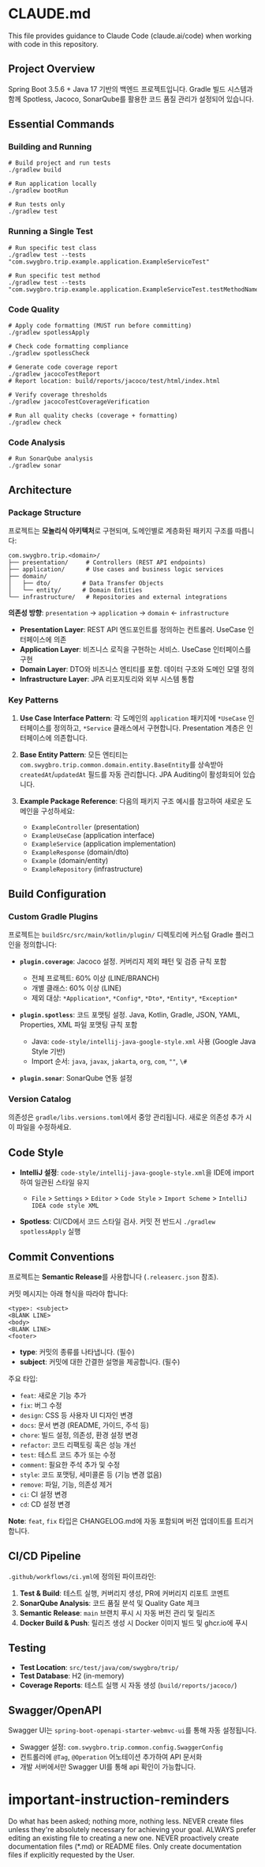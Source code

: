 # CLAUDE.md

This file provides guidance to Claude Code (claude.ai/code) when working with code in this repository.

## Project Overview

Spring Boot 3.5.6 + Java 17 기반의 백엔드 프로젝트입니다. Gradle 빌드 시스템과 함께 Spotless, Jacoco, SonarQube를 활용한 코드 품질 관리가 설정되어 있습니다.

## Essential Commands

### Building and Running
```shell
# Build project and run tests
./gradlew build

# Run application locally
./gradlew bootRun

# Run tests only
./gradlew test
```

### Running a Single Test
```shell
# Run specific test class
./gradlew test --tests "com.swygbro.trip.example.application.ExampleServiceTest"

# Run specific test method
./gradlew test --tests "com.swygbro.trip.example.application.ExampleServiceTest.testMethodName"
```

### Code Quality
```shell
# Apply code formatting (MUST run before committing)
./gradlew spotlessApply

# Check code formatting compliance
./gradlew spotlessCheck

# Generate code coverage report
./gradlew jacocoTestReport
# Report location: build/reports/jacoco/test/html/index.html

# Verify coverage thresholds
./gradlew jacocoTestCoverageVerification

# Run all quality checks (coverage + formatting)
./gradlew check
```

### Code Analysis
```shell
# Run SonarQube analysis
./gradlew sonar
```

## Architecture

### Package Structure

프로젝트는 **모놀리식 아키텍처**로 구현되며, 도메인별로 계층화된 패키지 구조를 따릅니다:

```
com.swygbro.trip.<domain>/
├── presentation/     # Controllers (REST API endpoints)
├── application/      # Use cases and business logic services
├── domain/
│   ├── dto/         # Data Transfer Objects
│   └── entity/      # Domain Entities
└── infrastructure/   # Repositories and external integrations
```

**의존성 방향**: `presentation` → `application` → `domain` ← `infrastructure`

- **Presentation Layer**: REST API 엔드포인트를 정의하는 컨트롤러. UseCase 인터페이스에 의존
- **Application Layer**: 비즈니스 로직을 구현하는 서비스. UseCase 인터페이스를 구현
- **Domain Layer**: DTO와 비즈니스 엔티티를 포함. 데이터 구조와 도메인 모델 정의
- **Infrastructure Layer**: JPA 리포지토리와 외부 시스템 통합

### Key Patterns

1. **Use Case Interface Pattern**: 각 도메인의 `application` 패키지에 `*UseCase` 인터페이스를 정의하고, `*Service` 클래스에서 구현합니다. Presentation 계층은 인터페이스에 의존합니다.

2. **Base Entity Pattern**: 모든 엔티티는 `com.swygbro.trip.common.domain.entity.BaseEntity`를 상속받아 `createdAt`/`updatedAt` 필드를 자동 관리합니다. JPA Auditing이 활성화되어 있습니다.

3. **Example Package Reference**: 다음의 패키지 구조 예시를 참고하여 새로운 도메인을 구성하세요:
   - `ExampleController` (presentation)
   - `ExampleUseCase` (application interface)
   - `ExampleService` (application implementation)
   - `ExampleResponse` (domain/dto)
   - `Example` (domain/entity)
   - `ExampleRepository` (infrastructure)

## Build Configuration

### Custom Gradle Plugins

프로젝트는 `buildSrc/src/main/kotlin/plugin/` 디렉토리에 커스텀 Gradle 플러그인을 정의합니다:

- **`plugin.coverage`**: Jacoco 설정. 커버리지 제외 패턴 및 검증 규칙 포함
  - 전체 프로젝트: 60% 이상 (LINE/BRANCH)
  - 개별 클래스: 60% 이상 (LINE)
  - 제외 대상: `*Application*`, `*Config*`, `*Dto*`, `*Entity*`, `*Exception*`

- **`plugin.spotless`**: 코드 포맷팅 설정. Java, Kotlin, Gradle, JSON, YAML, Properties, XML 파일 포맷팅 규칙 포함
  - Java: `code-style/intellij-java-google-style.xml` 사용 (Google Java Style 기반)
  - Import 순서: `java`, `javax`, `jakarta`, `org`, `com`, `""`, `\#`

- **`plugin.sonar`**: SonarQube 연동 설정

### Version Catalog

의존성은 `gradle/libs.versions.toml`에서 중앙 관리됩니다. 새로운 의존성 추가 시 이 파일을 수정하세요.

## Code Style

- **IntelliJ 설정**: `code-style/intellij-java-google-style.xml`을 IDE에 import하여 일관된 스타일 유지
  - `File` > `Settings` > `Editor` > `Code Style` > `Import Scheme` > `IntelliJ IDEA code style XML`

- **Spotless**: CI/CD에서 코드 스타일 검사. 커밋 전 반드시 `./gradlew spotlessApply` 실행

## Commit Conventions

프로젝트는 **Semantic Release**를 사용합니다 (`.releaserc.json` 참조).

커밋 메시지는 아래 형식을 따라야 합니다:
```
<type>: <subject>
<BLANK LINE>
<body>
<BLANK LINE>
<footer>
```

- **type**: 커밋의 종류를 나타냅니다. (필수)
- **subject**: 커밋에 대한 간결한 설명을 제공합니다. (필수)

주요 타입:
- `feat`: 새로운 기능 추가
- `fix`: 버그 수정
- `design`: CSS 등 사용자 UI 디자인 변경
- `docs`: 문서 변경 (README, 가이드, 주석 등)
- `chore`: 빌드 설정, 의존성, 환경 설정 변경
- `refactor`: 코드 리팩토링 혹은 성능 개선
- `test`: 테스트 코드 추가 또는 수정
- `comment`: 필요한 주석 추가 및 수정
- `style`: 코드 포맷팅, 세미콜론 등 (기능 변경 없음)
- `remove`: 파일, 기능, 의존성 제거
- `ci`: CI 설정 변경
- `cd`: CD 설정 변경

**Note**: `feat`, `fix` 타입은 CHANGELOG.md에 자동 포함되며 버전 업데이트를 트리거합니다.

## CI/CD Pipeline

`.github/workflows/ci.yml`에 정의된 파이프라인:

1. **Test & Build**: 테스트 실행, 커버리지 생성, PR에 커버리지 리포트 코멘트
2. **SonarQube Analysis**: 코드 품질 분석 및 Quality Gate 체크
3. **Semantic Release**: `main` 브랜치 푸시 시 자동 버전 관리 및 릴리즈
4. **Docker Build & Push**: 릴리즈 생성 시 Docker 이미지 빌드 및 ghcr.io에 푸시

## Testing

- **Test Location**: `src/test/java/com/swygbro/trip/`
- **Test Database**: H2 (in-memory)
- **Coverage Reports**: 테스트 실행 시 자동 생성 (`build/reports/jacoco/`)

## Swagger/OpenAPI

Swagger UI는 `spring-boot-openapi-starter-webmvc-ui`를 통해 자동 설정됩니다.
- Swagger 설정: `com.swygbro.trip.common.config.SwaggerConfig`
- 컨트롤러에 `@Tag`, `@Operation` 어노테이션 추가하여 API 문서화
- 개발 서버에서만 Swagger UI를 통해 api 확인이 가능합니다.

# important-instruction-reminders
Do what has been asked; nothing more, nothing less.
NEVER create files unless they're absolutely necessary for achieving your goal.
ALWAYS prefer editing an existing file to creating a new one.
NEVER proactively create documentation files (*.md) or README files. Only create documentation files if explicitly requested by the User.
